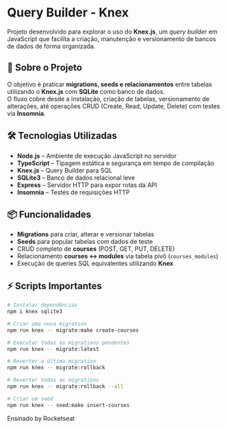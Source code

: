 # Query Builder - Knex

Projeto desenvolvido para explorar o uso do **Knex.js**, um *query builder* em JavaScript que facilita a criação, manutenção e versionamento de bancos de dados de forma organizada.

## 🚀 Sobre o Projeto

O objetivo é praticar **migrations, seeds e relacionamentos** entre tabelas utilizando o **Knex.js** com **SQLite** como banco de dados.  
O fluxo cobre desde a instalação, criação de tabelas, versionamento de alterações, até operações CRUD (Create, Read, Update, Delete) com testes via **Insomnia**.

## 🛠️ Tecnologias Utilizadas

- **Node.js** – Ambiente de execução JavaScript no servidor  
- **TypeScript** – Tipagem estática e segurança em tempo de compilação  
- **Knex.js** – Query Builder para SQL  
- **SQLite3** – Banco de dados relacional leve  
- **Express** – Servidor HTTP para expor rotas da API  
- **Insomnia** – Testes de requisições HTTP  

## 📦 Funcionalidades

- **Migrations** para criar, alterar e versionar tabelas  
- **Seeds** para popular tabelas com dados de teste  
- CRUD completo de **courses** (POST, GET, PUT, DELETE)  
- Relacionamento **courses ↔ modules** via tabela pivô (`courses_modules`)  
- Execução de queries SQL equivalentes utilizando **Knex**  

## ⚡ Scripts Importantes

```bash
# Instalar dependências
npm i knex sqlite3

# Criar uma nova migration
npm run knex -- migrate:make create-courses

# Executar todas as migrations pendentes
npm run knex -- migrate:latest

# Reverter a última migration
npm run knex -- migrate:rollback

# Reverter todas as migrations
npm run knex -- migrate:rollback --all

# Criar um seed
npm run knex -- seed:make insert-courses
```
Ensinado by Rocketseat

